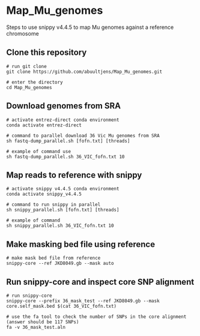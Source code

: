 # Map_Mu_genomes
Steps to use snippy v4.4.5 to map Mu genomes against a reference chromosome

## Clone this repository
```
# run git clone
git clone https://github.com/abuultjens/Map_Mu_genomes.git

# enter the directory
cd Map_Mu_genomes
```

## Download genomes from SRA
```
# activate entrez-direct conda environment
conda activate entrez-direct

# command to parallel download 36 Vic Mu genomes from SRA
sh fastq-dump_parallel.sh [fofn.txt] [threads]

# example of command use
sh fastq-dump_parallel.sh 36_VIC_fofn.txt 10
```

## Map reads to reference with snippy
```
# activate snippy v4.4.5 conda environment
conda activate snippy_v4.4.5

# command to run snippy in parallel
sh snippy_parallel.sh [fofn.txt] [threads]

# example of command
sh snippy_parallel.sh 36_VIC_fofn.txt 10
```

## Make masking bed file using reference
```
# make mask bed file from reference
snippy-core --ref JKD8049.gb --mask auto
```

## Run snippy-core and inspect core SNP alignment
```
# run snippy-core
snippy-core --prefix 36_mask_test --ref JKD8049.gb --mask core.self_mask.bed $(cat 36_VIC_fofn.txt)

# use the fa tool to check the number of SNPs in the core alignment (answer should be 117 SNPs)
fa -v 36_mask_test.aln
```

